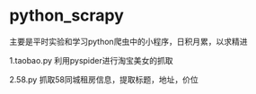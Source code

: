 # python_scrapy
主要是平时实验和学习python爬虫中的小程序，日积月累，以求精进



1.taobao.py   利用pyspider进行淘宝美女的抓取



2.58.py   抓取58同城租房信息，提取标题，地址，价位
